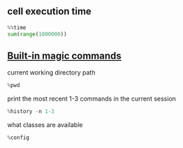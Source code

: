 ## cell execution time

```python
%%time
sum(range(1000000))
```

## [Built-in magic commands](https://ipython.org/ipython-doc/3/interactive/magics.html)

current working directory path

```python
%pwd
```

print the most recent 1-3 commands in the current session

```python
%history -n 1-3
```

what classes are available

```python
%config
```

